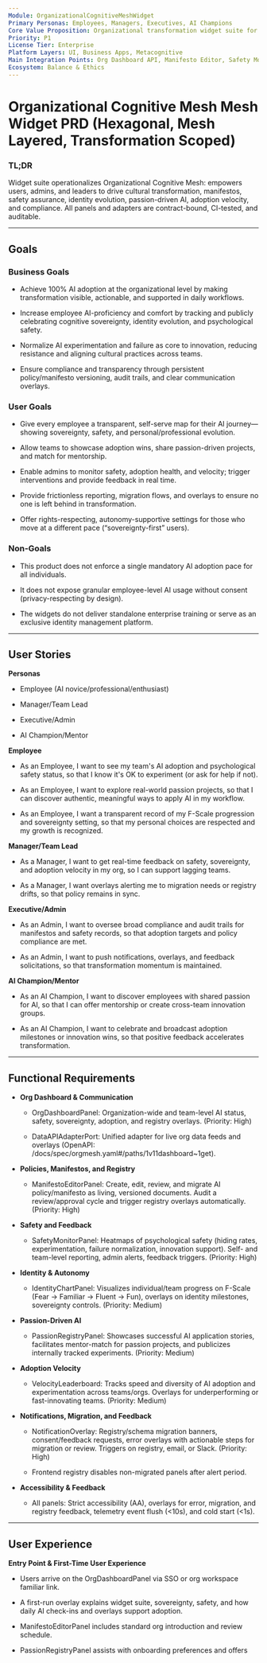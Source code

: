 ```yaml
---
Module: OrganizationalCognitiveMeshWidget
Primary Personas: Employees, Managers, Executives, AI Champions
Core Value Proposition: Organizational transformation widget suite for AI adoption and cultural change
Priority: P1
License Tier: Enterprise
Platform Layers: UI, Business Apps, Metacognitive
Main Integration Points: Org Dashboard API, Manifesto Editor, Safety Monitor, Identity Chart
Ecosystem: Balance & Ethics
---
```


# Organizational Cognitive Mesh Mesh Widget PRD (Hexagonal, Mesh Layered, Transformation Scoped)

### TL;DR

Widget suite operationalizes Organizational Cognitive Mesh: empowers
users, admins, and leaders to drive cultural transformation, manifestos,
safety assurance, identity evolution, passion-driven AI, adoption
velocity, and compliance. All panels and adapters are contract-bound,
CI-tested, and auditable.

------------------------------------------------------------------------

## Goals

### Business Goals

- Achieve 100% AI adoption at the organizational level by making
  transformation visible, actionable, and supported in daily workflows.

- Increase employee AI-proficiency and comfort by tracking and publicly
  celebrating cognitive sovereignty, identity evolution, and
  psychological safety.

- Normalize AI experimentation and failure as core to innovation,
  reducing resistance and aligning cultural practices across teams.

- Ensure compliance and transparency through persistent policy/manifesto
  versioning, audit trails, and clear communication overlays.

### User Goals

- Give every employee a transparent, self-serve map for their AI
  journey—showing sovereignty, safety, and personal/professional
  evolution.

- Allow teams to showcase adoption wins, share passion-driven projects,
  and match for mentorship.

- Enable admins to monitor safety, adoption health, and velocity;
  trigger interventions and provide feedback in real time.

- Provide frictionless reporting, migration flows, and overlays to
  ensure no one is left behind in transformation.

- Offer rights-respecting, autonomy-supportive settings for those who
  move at a different pace (“sovereignty-first” users).

### Non-Goals

- This product does not enforce a single mandatory AI adoption pace for
  all individuals.

- It does not expose granular employee-level AI usage without consent
  (privacy-respecting by design).

- The widgets do not deliver standalone enterprise training or serve as
  an exclusive identity management platform.

------------------------------------------------------------------------

## User Stories

**Personas**

- Employee (AI novice/professional/enthusiast)

- Manager/Team Lead

- Executive/Admin

- AI Champion/Mentor

**Employee**

- As an Employee, I want to see my team's AI adoption and psychological
  safety status, so that I know it's OK to experiment (or ask for help
  if not).

- As an Employee, I want to explore real-world passion projects, so that
  I can discover authentic, meaningful ways to apply AI in my workflow.

- As an Employee, I want a transparent record of my F-Scale progression
  and sovereignty setting, so that my personal choices are respected and
  my growth is recognized.

**Manager/Team Lead**

- As a Manager, I want to get real-time feedback on safety, sovereignty,
  and adoption velocity in my org, so I can support lagging teams.

- As a Manager, I want overlays alerting me to migration needs or
  registry drifts, so that policy remains in sync.

**Executive/Admin**

- As an Admin, I want to oversee broad compliance and audit trails for
  manifestos and safety records, so that adoption targets and policy
  compliance are met.

- As an Admin, I want to push notifications, overlays, and feedback
  solicitations, so that transformation momentum is maintained.

**AI Champion/Mentor**

- As an AI Champion, I want to discover employees with shared passion
  for AI, so that I can offer mentorship or create cross-team innovation
  groups.

- As an AI Champion, I want to celebrate and broadcast adoption
  milestones or innovation wins, so that positive feedback accelerates
  transformation.

------------------------------------------------------------------------

## Functional Requirements

- **Org Dashboard & Communication**

  - OrgDashboardPanel: Organization-wide and team-level AI status,
    safety, sovereignty, adoption, and registry overlays. (Priority:
    High)

  - DataAPIAdapterPort: Unified adapter for live org data feeds and
    overlays (OpenAPI:
    /docs/spec/orgmesh.yaml#/paths/1v11dashboard~1get).

- **Policies, Manifestos, and Registry**

  - ManifestoEditorPanel: Create, edit, review, and migrate AI
    policy/manifesto as living, versioned documents. Audit a
    review/approval cycle and trigger registry overlays automatically.
    (Priority: High)

- **Safety and Feedback**

  - SafetyMonitorPanel: Heatmaps of psychological safety (hiding rates,
    experimentation, failure normalization, innovation support). Self-
    and team-level reporting, admin alerts, feedback triggers.
    (Priority: High)

- **Identity & Autonomy**

  - IdentityChartPanel: Visualizes individual/team progress on F-Scale
    (Fear → Familiar → Fluent → Fun), overlays on identity milestones,
    sovereignty controls. (Priority: Medium)

- **Passion-Driven AI**

  - PassionRegistryPanel: Showcases successful AI application stories,
    facilitates mentor-match for passion projects, and publicizes
    internally tracked experiments. (Priority: Medium)

- **Adoption Velocity**

  - VelocityLeaderboard: Tracks speed and diversity of AI adoption and
    experimentation across teams/orgs. Overlays for underperforming or
    fast-innovating teams. (Priority: Medium)

- **Notifications, Migration, and Feedback**

  - NotificationOverlay: Registry/schema migration banners,
    consent/feedback requests, error overlays with actionable steps for
    migration or review. Triggers on registry, email, or Slack.
    (Priority: High)

  - Frontend registry disables non-migrated panels after alert period.

- **Accessibility & Feedback**

  - All panels: Strict accessibility (AA), overlays for error,
    migration, and registry feedback, telemetry event flush (<10s), and
    cold start (<1s).

------------------------------------------------------------------------

## User Experience

**Entry Point & First-Time User Experience**

- Users arrive on the OrgDashboardPanel via SSO or org workspace
  familiar link.

- A first-run overlay explains widget suite, sovereignty, safety, and
  how daily AI check-ins and overlays support adoption.

- ManifestoEditorPanel includes standard org introduction and review
  schedule.

- PassionRegistryPanel assists with onboarding preferences and offers 
